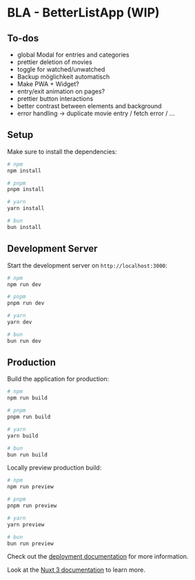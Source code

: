 # BLA - BetterListApp (WIP)

## To-dos

- global Modal for entries and categories
- prettier deletion of movies
- toggle for watched/unwatched
- Backup möglichkeit automatisch
- Make PWA + Widget?
- entry/exit animation on pages?
- prettier button interactions
- better contrast between elements and background
- error handling → duplicate movie entry / fetch error / ...

## Setup

Make sure to install the dependencies:

```bash
# npm
npm install

# pnpm
pnpm install

# yarn
yarn install

# bun
bun install
```

## Development Server

Start the development server on `http://localhost:3000`:

```bash
# npm
npm run dev

# pnpm
pnpm run dev

# yarn
yarn dev

# bun
bun run dev
```

## Production

Build the application for production:

```bash
# npm
npm run build

# pnpm
pnpm run build

# yarn
yarn build

# bun
bun run build
```

Locally preview production build:

```bash
# npm
npm run preview

# pnpm
pnpm run preview

# yarn
yarn preview

# bun
bun run preview
```

Check out the [deployment documentation](https://nuxt.com/docs/getting-started/deployment) for more information.

Look at the [Nuxt 3 documentation](https://nuxt.com/docs/getting-started/introduction) to learn more.
